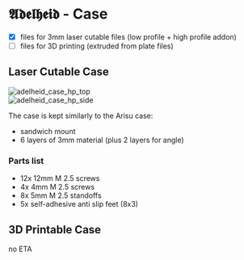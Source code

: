 # 𝕬𝖉𝖊𝖑𝖍𝖊𝖎𝖉 - Case

- [x] files for 3mm laser cutable files (low profile + high profile addon)
- [ ] files for 3D printing (extruded from plate files)

## Laser Cutable Case

![adelheid_case_hp_top](../images/case_hp_top.png)  
![adelheid_case_hp_side](../images/case_hp_side.png)

The case is kept similarly to the Arisu case:

- sandwich mount
- 6 layers of 3mm material (plus 2 layers for angle)

### Parts list

- 12x 12mm M 2.5 screws
- 4x 4mm M 2.5 screws
- 8x 5mm M 2.5 standoffs
- 5x self-adhesive anti slip feet (8x3)

## 3D Printable Case

no ETA
